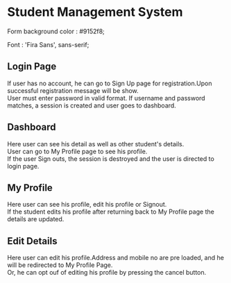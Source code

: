 # Student Management System
Form background color : #9152f8;

Font : 'Fira Sans', sans-serif;

## Login Page

If user has no account, he can go to Sign Up page for registration.Upon successful registration message will be show.
<br>
User must enter password in valid format. If username and password matches, a session is created and user goes to dashboard.

## Dashboard

Here user can see his detail as well as other student's details.
<br>
User can go to My Profile page to see his profile.
<br>
If the user Sign outs, the session is destroyed and the user is directed to login page.

## My Profile

Here user can see his profile, edit his profile or Signout.
<br>
If the student edits his profile after returning back to My Profile page the details are updated.

## Edit Details

Here user can edit his profile.Address and mobile no are pre loaded, and he will be redirected to My Profile Page.
<br>
Or, he can opt ouf of editing his profile by pressing the cancel button.
